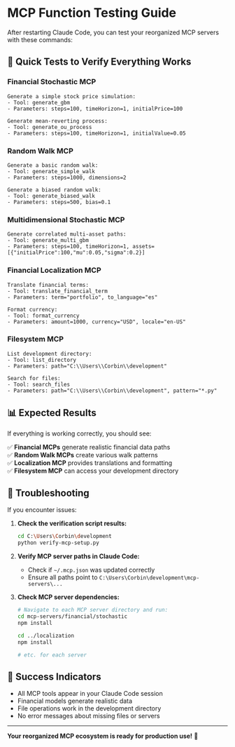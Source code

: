 # MCP Function Testing Guide

After restarting Claude Code, you can test your reorganized MCP servers with these commands:

## 🧪 **Quick Tests to Verify Everything Works**

### **Financial Stochastic MCP**
```
Generate a simple stock price simulation:
- Tool: generate_gbm
- Parameters: steps=100, timeHorizon=1, initialPrice=100

Generate mean-reverting process:
- Tool: generate_ou_process  
- Parameters: steps=100, timeHorizon=1, initialValue=0.05
```

### **Random Walk MCP**
```
Generate a basic random walk:
- Tool: generate_simple_walk
- Parameters: steps=1000, dimensions=2

Generate a biased random walk:
- Tool: generate_biased_walk
- Parameters: steps=500, bias=0.1
```

### **Multidimensional Stochastic MCP**
```
Generate correlated multi-asset paths:
- Tool: generate_multi_gbm
- Parameters: steps=100, timeHorizon=1, assets=[{"initialPrice":100,"mu":0.05,"sigma":0.2}]
```

### **Financial Localization MCP**
```
Translate financial terms:
- Tool: translate_financial_term
- Parameters: term="portfolio", to_language="es"

Format currency:
- Tool: format_currency
- Parameters: amount=1000, currency="USD", locale="en-US"
```

### **Filesystem MCP**
```
List development directory:
- Tool: list_directory
- Parameters: path="C:\\Users\\Corbin\\development"

Search for files:
- Tool: search_files
- Parameters: path="C:\\Users\\Corbin\\development", pattern="*.py"
```

## 📊 **Expected Results**

If everything is working correctly, you should see:

✅ **Financial MCPs** generate realistic financial data paths  
✅ **Random Walk MCPs** create various walk patterns  
✅ **Localization MCP** provides translations and formatting  
✅ **Filesystem MCP** can access your development directory  

## 🔧 **Troubleshooting**

If you encounter issues:

1. **Check the verification script results:**
   ```bash
   cd C:\Users\Corbin\development
   python verify-mcp-setup.py
   ```

2. **Verify MCP server paths in Claude Code:**
   - Check if `~/.mcp.json` was updated correctly
   - Ensure all paths point to `C:\Users\Corbin\development\mcp-servers\...`

3. **Check MCP server dependencies:**
   ```bash
   # Navigate to each MCP server directory and run:
   cd mcp-servers/financial/stochastic
   npm install
   
   cd ../localization  
   npm install
   
   # etc. for each server
   ```

## 🎯 **Success Indicators**

- All MCP tools appear in your Claude Code session
- Financial models generate realistic data
- File operations work in the development directory
- No error messages about missing files or servers

---

**Your reorganized MCP ecosystem is ready for production use!** 🚀